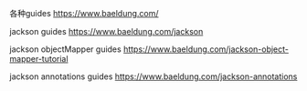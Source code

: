 各种guides
https://www.baeldung.com/

jackson guides
https://www.baeldung.com/jackson

jackson objectMapper guides
https://www.baeldung.com/jackson-object-mapper-tutorial

jackson annotations guides
https://www.baeldung.com/jackson-annotations